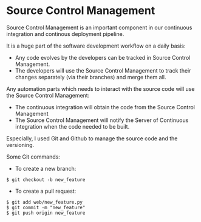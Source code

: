 # Source Control Management

Source Control Management is an important component in our continuous integration and continous deployment pipeline.

It is a huge part of the software development workflow on a daily basis:
- Any code evolves by the developers can be tracked in Source Control Management.
- The developers will use the Source Control Management to track their changes separately (via their branches) and merge them all.

Any automation parts which needs to interact with the source code will use the Source Control Management:
- The continuous integration will obtain the code from the Source Control Management
- The Source Control Management will notify the Server of Continuous integration when the code needed to be built.

Especially, I used Git and Github to manage the source code and the versioning.

Some Git commands:
- To create a new branch:
```console
$ git checkout -b new_feature
```

- To create a pull request:
```console
$ git add web/new_feature.py
$ git commit -m "new_feature"
$ git push origin new_feature

```
